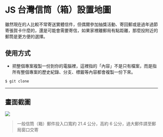 # JS 台灣信筒（箱）設置地圖

雖然現在的人比較不常寄送實體信件，但偶爾參加抽獎活動、寄回郵或是過年過節寄張賀卡什麼的，還是可能會需要寄信，如果家裡離郵局有點距離，那麼投附近的郵筒是更方便的選擇。

## 使用方式
- 把整個專案複製一份到你的電腦裡，這裡指的「內容」不是只有檔案，而是指所有整個專案的歷史紀錄、分支、標籤等內容都會複製一份下來。
```sh
$ git clone
```

----

## 畫面截圖
![](https://i.imgur.com/xhno0FY.png)
> 一般信筒（箱）郵件投入口寬約 21.4 公分，高約 6 公分，過大郵件請至郵局窗口交寄
